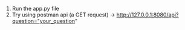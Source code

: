 1. Run the app.py file
2. Try using postman api (a GET request) -> http://127.0.0.1:8080/api?question="your_question"

